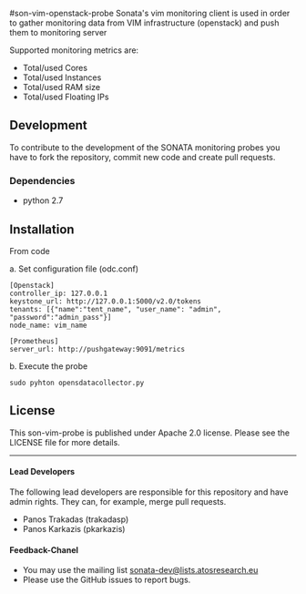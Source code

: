#son-vim-openstack-probe 
Sonata's vim monitoring client is used in order to gather monitoring data from VIM infrastructure (openstack) and push them to monitoring server 

Supported monitoring metrics are:
 * Total/used Cores
 * Total/used Instances
 * Total/used RAM size
 * Total/used Floating IPs

## Development
To contribute to the development of the SONATA monitoring probes you have to fork the repository, commit new code and create pull requests.

### Dependencies
 * python 2.7


## Installation
From code

a. Set configuration file (odc.conf)

```
[Openstack]
controller_ip: 127.0.0.1
keystone_url: http://127.0.0.1:5000/v2.0/tokens
tenants: [{"name":"tent_name", "user_name": "admin", "password":"admin_pass"}]
node_name: vim_name

[Prometheus]
server_url: http://pushgateway:9091/metrics
``` 

b. Execute the probe
  
```
sudo pyhton opensdatacollector.py
```

## License

This son-vim-probe is published under Apache 2.0 license. Please see the LICENSE file for more details.

---
#### Lead Developers

The following lead developers are responsible for this repository and have admin rights. They can, for example, merge pull requests.

 * Panos Trakadas  (trakadasp)
 * Panos Karkazis  (pkarkazis)

#### Feedback-Chanel

* You may use the mailing list sonata-dev@lists.atosresearch.eu
* Please use the GitHub issues to report bugs.
